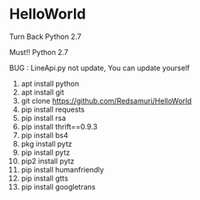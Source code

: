 # HelloWorld
Turn Back Python 2.7

Must!! Python 2.7


BUG : LineApi.py not update, You can update yourself

1.  apt install python
2.  apt install git
3.  git clone https://github.com/Redsamuri/HelloWorld
4.  pip install requests
5.  pip install rsa
6.  pip install thrift==0.9.3
7.  pip install bs4
8.  pkg install pytz
9.  pip install pytz
10. pip2 install pytz
11. pip install humanfriendly
12. pip install gtts
13. pip install googletrans
